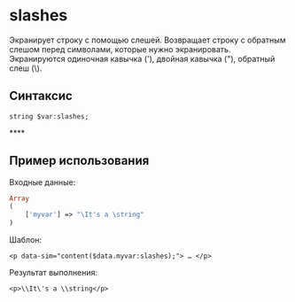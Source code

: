 # slashes

Экранирует строку с помощью слешей. Возвращает строку с обратным слешом перед символами, которые нужно экранировать. Экранируются одиночная кавычка \('\), двойная кавычка \("\), обратный слеш \(\\).

## **Синтаксис**

```text
string $var:slashes;
```

\*\*\*\*

## **Пример использования**

Входные данные:

```php
Array
(
    ['myvar'] => "\It's a \string"
)
```

Шаблон:

```markup
<p data-sim="content($data.myvar:slashes);"> … </p>
```

Результат выполнения:

```markup
<p>\\It\'s a \\string</p>
```

